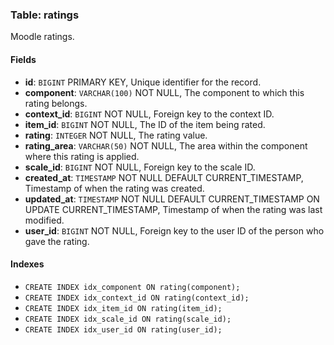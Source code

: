 ### Table: ratings

Moodle ratings.

#### Fields

- **id**: `BIGINT` PRIMARY KEY, Unique identifier for the record.
- **component**: `VARCHAR(100)` NOT NULL, The component to which this rating belongs.
- **context_id**: `BIGINT` NOT NULL, Foreign key to the context ID.
- **item_id**: `BIGINT` NOT NULL, The ID of the item being rated.
- **rating**: `INTEGER` NOT NULL, The rating value.
- **rating_area**: `VARCHAR(50)` NOT NULL, The area within the component where this rating is applied.
- **scale_id**: `BIGINT` NOT NULL, Foreign key to the scale ID.
- **created_at**: `TIMESTAMP` NOT NULL DEFAULT CURRENT_TIMESTAMP, Timestamp of when the rating was created.
- **updated_at**: `TIMESTAMP` NOT NULL DEFAULT CURRENT_TIMESTAMP ON UPDATE CURRENT_TIMESTAMP, Timestamp of when the rating was last modified.
- **user_id**: `BIGINT` NOT NULL, Foreign key to the user ID of the person who gave the rating.

#### Indexes

- `CREATE INDEX idx_component ON rating(component);`
- `CREATE INDEX idx_context_id ON rating(context_id);`
- `CREATE INDEX idx_item_id ON rating(item_id);`
- `CREATE INDEX idx_scale_id ON rating(scale_id);`
- `CREATE INDEX idx_user_id ON rating(user_id);`
